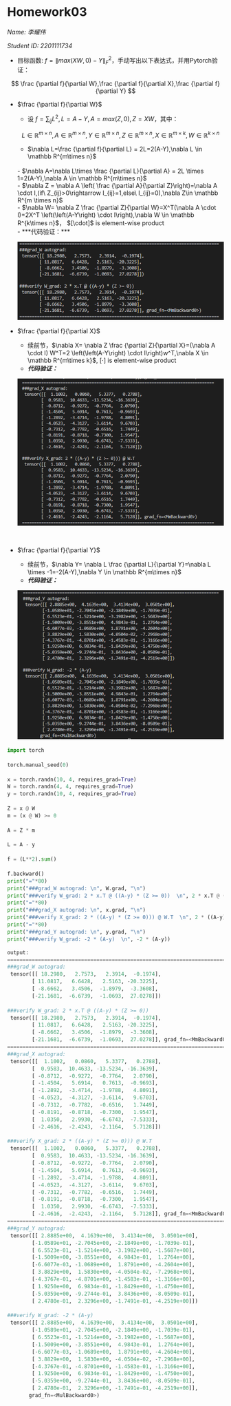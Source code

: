 # Homework03

*Name: 李耀伟*

*Student ID: 2201111734*

- 目标函数: $f=\|max\left(XW,0\right)-Y\|^2_F$，手动写出以下表达式，并用Pytorch验证：

$$
\frac {\partial f}{\partial W},\frac {\partial f}{\partial X},\frac {\partial f}{\partial Y}
$$

- $\frac {\partial f}{\partial W}$
    - 设  $f=\sum_{ij}L^2,L=A-Y,A = max(Z,0), Z=XW$，其中：
    
    $$
    L \in \mathbb R^{m \times n},A\in \mathbb R^{m\times n},Y \in \mathbb R^{m \times n},Z\in \mathbb R^{m\times n},X\in \mathbb R^{m\times k},W\in \mathbb R^{k\times n}
    $$
    
    - $\nabla L=\frac {\partial f}{\partial L} = 2L=2(A-Y),\nabla L \in \mathbb R^{m\times n}$
    <br>
    - $\nabla A=\nabla L\times \frac {\partial L}{\partial A} = 2L \times 1=2(A-Y),\nabla A \in \mathbb R^{m\times n}$
    <br>
    - $\nabla Z = \nabla A \left( \frac {\partial A}{\partial Z}\right)=\nabla A \cdot I,(if\  Z_{ij}>0\rightarrow I_{ij}=1,else\ I_{ij}=0),\nabla Z\in \mathbb R^{m \times n}$
    <br>
    - $\nabla W= \nabla Z \frac {\partial Z}{\partial W}=X^T(\nabla A \cdot I)=2X^T \left(\left(A-Y\right) \cdot I\right),\nabla W \in \mathbb R^{k\times n}$， $[\cdot]$ is element-wise product
    <br>
    - ***代码验证：***
    
    ![Untitled](autograd%20b9e2eb8eb56d49a79e2634258c85d6eb/Untitled.png)
    <br>
- $\frac {\partial f}{\partial X}$
    - 续前节，$\nabla X= \nabla Z \frac {\partial Z}{\partial X}=(\nabla A \cdot I) W^T=2 \left(\left(A-Y\right) \cdot I\right)w^T,\nabla X \in \mathbb R^{m\times k}$,  $[\cdot]$ is element-wise product<br/>
    - ***代码验证：***
    
    ![Untitled](autograd%20b9e2eb8eb56d49a79e2634258c85d6eb/Untitled%201.png)

    <br>
- $\frac {\partial f}{\partial Y}$
    - 续前节，$\nabla Y= \nabla L \frac {\partial L}{\partial Y}=\nabla L \times -1=-2(A-Y),\nabla Y \in \mathbb R^{m\times n}$ <br/>
    - ***代码验证：***
    
    ![Untitled](autograd%20b9e2eb8eb56d49a79e2634258c85d6eb/Untitled%202.png)
    

```python
import torch

torch.manual_seed(0)

x = torch.randn(10, 4, requires_grad=True)
W = torch.randn(4, 4, requires_grad=True)
y = torch.randn(10, 4, requires_grad=True)

Z = x @ W 
m = (x @ W) >= 0

A = Z * m

L = A - y

f = (L**2).sum()

f.backward()
print("="*80)
print("###grad_W autograd: \n", W.grad, "\n")
print("###verify W_grad: 2 * x.T @ ((A-y) * (Z >= 0))  \n", 2 * x.T @ ((A-y) * (Z >= 0)))
print("="*80)
print("###grad_X autograd: \n", x.grad, "\n")
print("###verify X_grad: 2 * ((A-y) * (Z >= 0))) @ W.T  \n", 2 * ((A-y) * (Z >= 0)) @ W.T)
print("="*80)
print("###grad_Y autograd: \n", y.grad, "\n")
print("###verify W_grad: -2 * (A-y)  \n", -2 * (A-y))
```

```python
output: 
================================================================================
###grad_W autograd: 
 tensor([[ 18.2980,   2.7573,   2.3914,  -0.1974],
        [ 11.0817,   6.6428,   2.5163, -20.3225],
        [ -8.6662,   3.4506,  -1.8979,  -3.3608],
        [-21.1681,  -6.6739,  -1.0693,  27.0278]])

###verify W_grad: 2 * x.T @ ((A-y) * (Z >= 0))
 tensor([[ 18.2980,   2.7573,   2.3914,  -0.1974],
        [ 11.0817,   6.6428,   2.5163, -20.3225],
        [ -8.6662,   3.4506,  -1.8979,  -3.3608],
        [-21.1681,  -6.6739,  -1.0693,  27.0278]], grad_fn=<MmBackward0>)
================================================================================
###grad_X autograd:
 tensor([[  1.1002,   0.0860,   5.3377,   0.2788],
        [  0.9583,  10.4633, -13.5234, -16.3639],
        [ -0.8712,  -0.9272,  -0.7764,   2.0790],
        [ -1.4504,   5.6914,   0.7613,  -0.9693],
        [ -1.2892,  -3.4714,  -1.9788,   4.8091],
        [ -4.0523,  -4.3127,  -3.6114,   9.6703],
        [ -0.7312,  -0.7782,  -0.6516,   1.7449],
        [ -0.8191,  -0.8718,  -0.7300,   1.9547],
        [  1.0350,   2.9930,  -6.6743,  -7.5333],
        [ -2.4616,  -2.4243,  -2.1164,   5.7128]])

###verify X_grad: 2 * ((A-y) * (Z >= 0))) @ W.T
 tensor([[  1.1002,   0.0860,   5.3377,   0.2788],
        [  0.9583,  10.4633, -13.5234, -16.3639],
        [ -0.8712,  -0.9272,  -0.7764,   2.0790],
        [ -1.4504,   5.6914,   0.7613,  -0.9693],
        [ -1.2892,  -3.4714,  -1.9788,   4.8091],
        [ -4.0523,  -4.3127,  -3.6114,   9.6703],
        [ -0.7312,  -0.7782,  -0.6516,   1.7449],
        [ -0.8191,  -0.8718,  -0.7300,   1.9547],
        [  1.0350,   2.9930,  -6.6743,  -7.5333],
        [ -2.4616,  -2.4243,  -2.1164,   5.7128]], grad_fn=<MmBackward0>)
================================================================================
###grad_Y autograd:
 tensor([[ 2.8885e+00,  4.1639e+00,  3.4134e+00,  3.0501e+00],
        [-1.0589e+01, -2.7045e+00, -2.1849e+00, -1.7039e-01],
        [ 6.5523e-01, -1.5214e+00, -3.1982e+00, -1.5687e+00],
        [-1.5009e+00, -3.8551e+00,  4.9843e-01,  1.2764e+00],
        [-6.6077e-03, -1.0689e+00,  1.8791e+00, -4.2604e+00],
        [ 3.8829e+00,  1.5830e+00, -4.0504e-02, -7.2968e+00],
        [-4.3767e-01, -4.8701e+00, -1.4583e-01, -1.3166e+00],
        [ 1.9250e+00,  6.9834e-01, -1.8429e+00, -1.4750e+00],
        [-5.0359e+00, -9.2744e-01,  3.8436e+00, -8.0509e-01],
        [ 2.4780e-01,  2.3296e+00, -1.7491e-01, -4.2519e+00]])

###verify W_grad: -2 * (A-y)
 tensor([[ 2.8885e+00,  4.1639e+00,  3.4134e+00,  3.0501e+00],
        [-1.0589e+01, -2.7045e+00, -2.1849e+00, -1.7039e-01],
        [ 6.5523e-01, -1.5214e+00, -3.1982e+00, -1.5687e+00],
        [-1.5009e+00, -3.8551e+00,  4.9843e-01,  1.2764e+00],
        [-6.6077e-03, -1.0689e+00,  1.8791e+00, -4.2604e+00],
        [ 3.8829e+00,  1.5830e+00, -4.0504e-02, -7.2968e+00],
        [-4.3767e-01, -4.8701e+00, -1.4583e-01, -1.3166e+00],
        [ 1.9250e+00,  6.9834e-01, -1.8429e+00, -1.4750e+00],
        [-5.0359e+00, -9.2744e-01,  3.8436e+00, -8.0509e-01],
        [ 2.4780e-01,  2.3296e+00, -1.7491e-01, -4.2519e+00]],
       grad_fn=<MulBackward0>)
```
